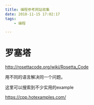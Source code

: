 ```yaml
---
title: 编程参考网站收集
date: 2018-11-15 17:02:17
tags:
	- 编程

---
```




# 罗塞塔

http://rosettacode.org/wiki/Rosetta_Code

用不同的语言解决同一个问题。



这里可以搜索到不少实用的example

https://cpp.hotexamples.com/



